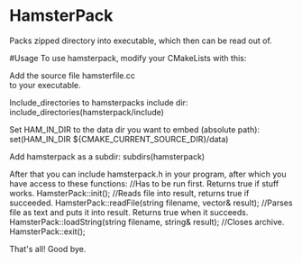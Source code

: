 # HamsterPack
Packs zipped directory into executable, which then can be read out of.

#Usage
To use hamsterpack, modify your CMakeLists with this:        

Add the source file
    hamsterfile.cc                                                                     
to your executable.

Include_directories to hamsterpacks include dir:
    include_directories(hamsterpack/include)                        

Set HAM_IN_DIR to the data dir you want to embed (absolute path):
    set(HAM_IN_DIR ${CMAKE_CURRENT_SOURCE_DIR}/data)

Add hamsterpack as a subdir:
    subdirs(hamsterpack)

After that you can include hamsterpack.h in your program, after which you have access to these functions:
    //Has to be run first. Returns true if stuff works.
    HamsterPack::init();
    //Reads file into result, returns true if succeeded.
    HamsterPack::readFile(string filename, vector<char>& result);
    //Parses file as text and puts it into result. Returns true when it succeeds.
    HamsterPack::loadString(string filename, string& result);
    //Closes archive.
    HamsterPack::exit();

That's all!
Good bye.
